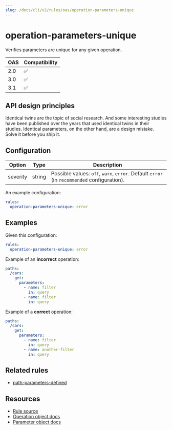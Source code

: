 ```yaml
---
slug: /docs/cli/v2/rules/oas/operation-parameters-unique
---
```


# operation-parameters-unique

Verifies parameters are unique for any given operation.

| OAS | Compatibility |
| --- | ------------- |
| 2.0 | ✅            |
| 3.0 | ✅            |
| 3.1 | ✅            |

## API design principles

Identical twins are the topic of social research.
And some interesting studies have been published over the years that used identical twins in their studies.
Identical parameters, on the other hand, are a design mistake.
Solve it before you ship it.

## Configuration

| Option   | Type   | Description                                                                                |
| -------- | ------ | ------------------------------------------------------------------------------------------ |
| severity | string | Possible values: `off`, `warn`, `error`. Default `error` (in `recommended` configuration). |

An example configuration:

```yaml
rules:
  operation-parameters-unique: error
```

## Examples

Given this configuration:

```yaml
rules:
  operation-parameters-unique: error
```

Example of an **incorrect** operation:

```yaml
paths:
  /cars:
    get:
      parameters:
        - name: filter
          in: query
        - name: filter
          in: query
```

Example of a **correct** operation:

```yaml
paths:
  /cars:
    get:
      parameters:
        - name: filter
          in: query
        - name: another-filter
          in: query
```

## Related rules

- [path-parameters-defined](./path-parameters-defined.md)

## Resources

- [Rule source](https://github.com/Redocly/redocly-cli/blob/main/packages/core/src/rules/common/operation-parameters-unique.ts)
- [Operation object docs](https://redocly.com/docs/openapi-visual-reference/operation/)
- [Parameter object docs](https://redocly.com/docs/openapi-visual-reference/parameter/)

